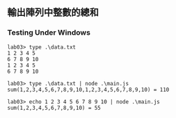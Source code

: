 ## 輸出陣列中整數的總和

### Testing Under Windows

```shell
lab03> type .\data.txt
1 2 3 4 5
6 7 8 9 10
1 2 3 4 5
6 7 8 9 10

lab03> type .\data.txt | node .\main.js
sum(1,2,3,4,5,6,7,8,9,10,1,2,3,4,5,6,7,8,9,10) = 110

lab03> echo 1 2 3 4 5 6 7 8 9 10 | node .\main.js
sum(1,2,3,4,5,6,7,8,9,10) = 55

````